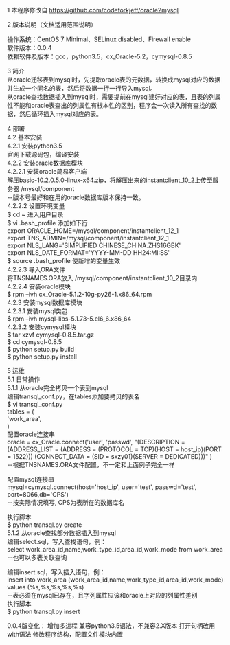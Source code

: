 1 本程序修改自 https://github.com/codeforkjeff/oracle2mysql  
  
2 版本说明（文档适用范围说明）  
  
操作系统：CentOS 7 Minimal、SELinux disabled、Firewall enable  
软件版本：0.0.4  
依赖软件及版本：gcc，python3.5，cx_Oracle-5.2，cymysql-0.8.5  
  
3 简介  
从oracle迁移表到mysql时，先提取oracle表的元数据，转换成mysql对应的数据并生成一个同名的表，然后将数据一行一行导入mysql。  
从oracle查找数据插入到mysql时，需要提前在mysql建好对应的表，且表的列属性不能和oracle表查出的列属性有根本性的区别，程序会一次读入所有查找的数据，然后循环插入mysql对应的表。  
  
4 部署  
4.2 基本安装  
4.2.1 安装python3.5  
官网下载源码包，编译安装  
4.2.2 安装oracle数据库模块  
4.2.2.1 安装oracle简易客户端  
解压basic-10.2.0.5.0-linux-x64.zip，将解压出来的instantclient_10_2上传至服务器 /mysql/component  
--版本号最好和在用的oracle数据库版本保持一致。  
4.2.2.2 设置环境变量  
$ cd ~  进入用户目录  
$ vi .bash_profile  添加如下行  
export ORACLE_HOME=/mysql/component/instantclient_12_1  
export TNS_ADMIN=/mysql/component/instantclient_12_1  
export NLS_LANG='SIMPLIFIED CHINESE_CHINA.ZHS16GBK'  
export NLS_DATE_FORMAT='YYYY-MM-DD HH24:MI:SS'  
$ source .bash_profile 使新增的变量生效  
4.2.2.3 导入ORA文件  
将TNSNAMES.ORA放入 /mysql/component/instantclient_10_2目录内  
4.2.2.4 安装oracle模块  
$ rpm –ivh cx_Oracle-5.1.2-10g-py26-1.x86_64.rpm  
4.2.3 安装mysql数据库模块  
4.2.3.1 安装mysql类包  
$ rpm –ivh mysql-libs-5.1.73-5.el6_6.x86_64  
4.2.3.2 安装cymysql模块  
$ tar xzvf cymysql-0.8.5.tar.gz  
$ cd cymysql-0.8.5  
$ python setup.py build  
$ python setup.py install  
  
5 运维  
5.1 日常操作  
5.1.1 从oracle完全拷贝一个表到mysql  
编辑transql_conf.py，在tables添加要拷贝的表名  
$ vi transql_conf.py   
tables = (  
    'work_area',  
)  
配置oracle连接串  
oracle = cx_Oracle.connect('user', 'passwd', "(DESCRIPTION = (ADDRESS_LIST = (ADDRESS = (PROTOCOL = TCP)(HOST = host_ip)(PORT = 1522))) (CONNECT_DATA = (SID = sxzy01)(SERVER = DEDICATED)))" )  
--根据TNSNAMES.ORA文件配置，不一定和上面例子完全一样  
  
配置mysql连接串  
mysql=cymysql.connect(host='host_ip', user='test', passwd='test', port=8066,db='CPS')  
--按实际情况填写, CPS为表所在的数据库名  
  
执行脚本  
$ python transql.py create   
5.1.2 从oracle查找部分数据插入到mysql  
编辑select.sql，写入查找语句，例：  
select work_area_id,name,work_type_id,area_id,work_mode from work_area   
--也可以多表关联查询  
  
编辑insert.sql，写入插入语句，例：  
insert into work_area (work_area_id,name,work_type_id,area_id,work_mode) values (%s,%s,%s,%s,%s)  
--表必须在mysql已存在，且字列属性应该和oracle上对应的列属性差别  
执行脚本  
$ python transql.py insert  

0.0.4版变化：
增加多进程
兼容python3.5语法，不兼容2.X版本
打开句柄改用with语法
修改程序结构，配置文件模块内置
